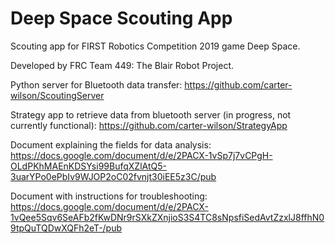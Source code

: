 # Deep Space Scouting App
Scouting app for FIRST Robotics Competition 2019 game Deep Space.

Developed by FRC Team 449: The Blair Robot Project.

Python server for Bluetooth data transfer: https://github.com/carter-wilson/ScoutingServer

Strategy app to retrieve data from bluetooth server (in progress, not currently functional): https://github.com/carter-wilson/StrategyApp

Document explaining the fields for data analysis: https://docs.google.com/document/d/e/2PACX-1vSp7j7vCPgH-OLdPKhMAEnKDSYsi99BufqXZlAtQ5-3uarYPo0ePbIv9WJOP2oC02fvnjt30iEE5z3C/pub

Document with instructions for troubleshooting: https://docs.google.com/document/d/e/2PACX-1vQee5Sqv6SeAFb2fKwDNr9rSXkZXnjioS3S4TC8sNpsfiSedAvtZzxlJ8ffhN09tpQuTQDwXQFh2eT-/pub
